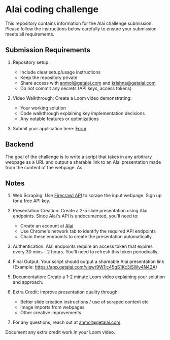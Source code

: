 # Alai coding challenge

This repository contains information for the Alai challenge submission. Please follow the instructions below carefully to ensure your submission meets all requirements.

## Submission Requirements

1. Repository setup:
   - Include clear setup/usage instructions
   - Keep the repository private
   - Share access with anmol@getalai.com and krishna@getalai.com
   - Do not commit any secrets (API keys, access tokens)

2. Video Walkthrough: Create a Loom video demonstrating:

   - Your working solution
   - Code walkthrough explaining key implementation decisions
   - Any notable features or optimizations

3. Submit your application here: [Form](https://forms.gle/DUAig82YwxS5BZgz6)

## Backend

The goal of the challenge is to write a script that takes in any arbitrary webpage as a URL and output a sharable link to an Alai presentation made from the content of the webpage.
As

## Notes

1. Web Scraping: Use [Firecrawl API](https://www.firecrawl.dev/) to scrape the input webpage. Sign up for a free API key.

2. Presentation Creation: Create a 2-5 slide presentation using Alai endpoints. Since Alai's API is undocumented, you'll need to:

   - Create an account at [Alai](https://www.getalai.com)
   - Use Chrome's network tab to identify the required API endpoints
   - Chain these endpoints to create the presentation automatically

3. Authentication: Alai endpoints require an access token that expires every 30 mins - 2 hours. You'll need to refresh this token periodically.

4. Final Output: Your script should output a shareable Alai presentation link (Example: https://app.getalai.com/view/9W1ic45gS1Kc3iSWv4N42A)

5. Documentation: Create a 1-2 minute Loom video explaining your solution and approach.

6. Extra Credit: Improve presentation quality through:

   - Better slide creation instructions / use of scraped content etc
   - Image imports from webpages
   - Other creative improvements

7. For any questions, reach out at anmol@getalai.com

Document any extra credit work in your Loom video.